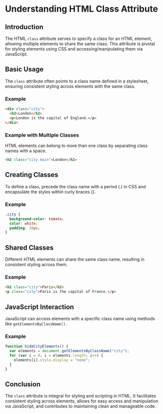 # Understanding HTML Class Attribute

## Introduction
The HTML `class` attribute serves to specify a class for an HTML element, allowing multiple elements to share the same class. This attribute is pivotal for styling elements using CSS and accessing/manipulating them via JavaScript.
## Basic Usage
The `class` attribute often points to a class name defined in a stylesheet, ensuring consistent styling across elements with the same class.

### Example
```html
<div class="city">
  <h2>London</h2>
  <p>London is the capital of England.</p>
</div>
```

### Example with Multiple Classes
HTML elements can belong to more than one class by separating class names with a space.

```html
<h2 class="city main">London</h2>
```

## Creating Classes
To define a class, precede the class name with a period (.) in CSS and encapsulate the styles within curly braces {}.

### Example
```css
.city {
  background-color: tomato;
  color: white;
  padding: 10px;
}
```

## Shared Classes
Different HTML elements can share the same class name, resulting in consistent styling across them.

### Example
```html
<h2 class="city">Paris</h2>
<p class="city">Paris is the capital of France.</p>
```

## JavaScript Interaction
JavaScript can access elements with a specific class name using methods like `getElementsByClassName()`.

### Example
```javascript
function hideCityElements() {
  var elements = document.getElementsByClassName("city");
  for (var i = 0; i < elements.length; i++) {
    elements[i].style.display = "none";
  }
}
```

## Conclusion
The `class` attribute is integral for styling and scripting in HTML. It facilitates consistent styling across elements, allows for easy access and manipulation via JavaScript, and contributes to maintaining clean and manageable code.
